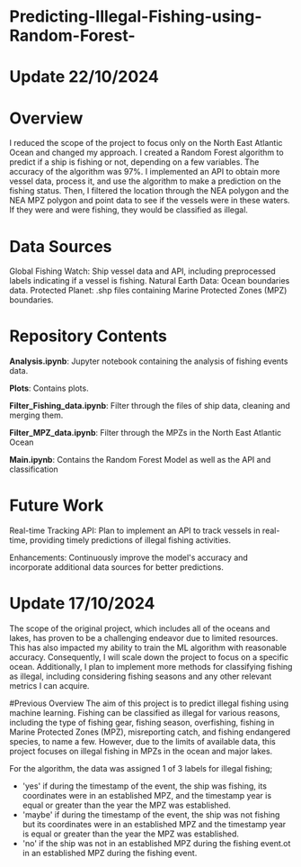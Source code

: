 # Predicting-Illegal-Fishing-using-Random-Forest-

# Update  22/10/2024

# Overview

I reduced the scope of the project to focus only on the North East Atlantic Ocean and changed my approach. I created a Random Forest algorithm to predict if a ship is fishing or not, depending on a few variables. The accuracy of the algorithm was 97%. I implemented an API to obtain more vessel data, process it, and use the algorithm to make a prediction on the fishing status. Then, I filtered the location through the NEA polygon and the NEA MPZ polygon and point data to see if the vessels were in these waters. If they were and were fishing, they would be classified as illegal.


# Data Sources
Global Fishing Watch: Ship vessel data and API, including preprocessed labels indicating if a vessel is fishing.
Natural Earth Data: Ocean boundaries data.
Protected Planet: .shp files containing Marine Protected Zones (MPZ) boundaries.

# Repository Contents

__Analysis.ipynb__: Jupyter notebook containing the analysis of fishing events data.

__Plots__: Contains plots.

__Filter_Fishing_data.ipynb__: Filter through the files of ship data, cleaning and merging them.

__Filter_MPZ_data.ipynb__: Filter through the MPZs in the North East Atlantic Ocean

__Main.ipynb__: Contains the Random Forest Model as well as the API and classification 

# Future Work
Real-time Tracking API: Plan to implement an API to track vessels in real-time, providing timely predictions of illegal fishing activities.

Enhancements: Continuously improve the model's accuracy and incorporate additional data sources for better predictions.

# Update  17/10/2024
The scope of the original project, which includes all of the oceans and lakes, has proven to be a challenging endeavor due to limited resources. This has also impacted my ability to train the ML algorithm with reasonable accuracy. Consequently, I will scale down the project to focus on a specific ocean. Additionally, I plan to implement more methods for classifying fishing as illegal, including considering fishing seasons and any other relevant metrics I can acquire.

#Previous Overview
The aim of this project is to predict illegal fishing using machine learning. Fishing can be classified as illegal for various reasons, including the type of fishing gear, fishing season, overfishing, fishing in Marine Protected Zones (MPZ), misreporting catch, and fishing endangered species, to name a few. However, due to the limits of available data, this project focuses on illegal fishing in MPZs in the ocean and major lakes. 

For the algorithm, the data was assigned 1 of 3 labels for illegal fishing; 

- 'yes' if during the timestamp of the event, the ship was fishing, its coordinates were in an established MPZ, and the timestamp year is equal or greater than the year the MPZ was established.
- 'maybe' if during the timestamp of the event, the ship was not fishing but its coordinates were in an established MPZ and the timestamp year is equal or greater than the year the MPZ was established.
- 'no' if the ship was not in an established MPZ during the fishing event.ot in an established MPZ during the fishing event. 
